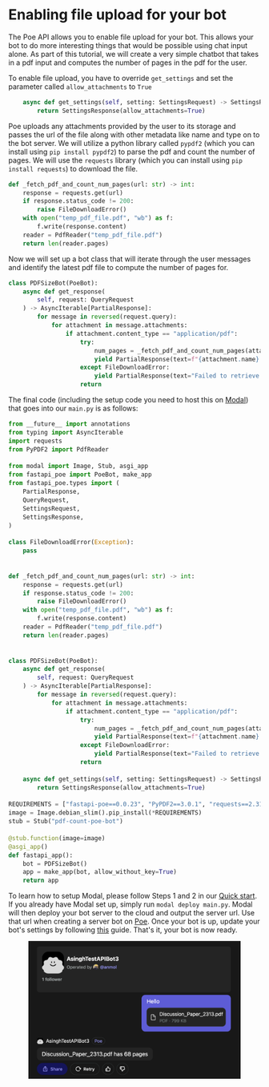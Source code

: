# Enabling file upload for your bot

The Poe API allows you to enable file upload for your bot. This allows your bot to do more interesting things that would be possible using chat input alone. As part of this tutorial, we will create a very simple chatbot that takes in a pdf input and computes the number of pages in the pdf for the user.

To enable file upload, you have to override `get_settings` and set the parameter called `allow_attachments` to `True`

```python
    async def get_settings(self, setting: SettingsRequest) -> SettingsResponse:
        return SettingsResponse(allow_attachments=True)
```

Poe uploads any attachments provided by the user to its storage and passes the url of the file along with other metadata like name and type on to the bot server. We will utilize a python library called `pypdf2` (which you can install using `pip install pypdf2`) to parse the pdf and count the number of pages. We will use the `requests` library (which you can install using `pip install requests`) to download the file.

```python
def _fetch_pdf_and_count_num_pages(url: str) -> int:
    response = requests.get(url)
    if response.status_code != 200:
        raise FileDownloadError()
    with open("temp_pdf_file.pdf", "wb") as f:
        f.write(response.content)
    reader = PdfReader("temp_pdf_file.pdf")
    return len(reader.pages)
```

Now we will set up a bot class that will iterate through the user messages and identify the latest pdf file to compute the number of pages for.

```python
class PDFSizeBot(PoeBot):
    async def get_response(
        self, request: QueryRequest
    ) -> AsyncIterable[PartialResponse]:
        for message in reversed(request.query):
            for attachment in message.attachments:
                if attachment.content_type == "application/pdf":
                    try:
                        num_pages = _fetch_pdf_and_count_num_pages(attachment.url)
                        yield PartialResponse(text=f"{attachment.name} has {num_pages} pages")
                    except FileDownloadError:
                        yield PartialResponse(text="Failed to retrieve the document.")
                    return
```

The final code (including the setup code you need to host this on [Modal](https://modal.com/)) that goes into our `main.py` is as follows:

```python
from __future__ import annotations
from typing import AsyncIterable
import requests
from PyPDF2 import PdfReader

from modal import Image, Stub, asgi_app
from fastapi_poe import PoeBot, make_app
from fastapi_poe.types import (
    PartialResponse,
    QueryRequest,
    SettingsRequest,
    SettingsResponse,
)

class FileDownloadError(Exception):
    pass


def _fetch_pdf_and_count_num_pages(url: str) -> int:
    response = requests.get(url)
    if response.status_code != 200:
        raise FileDownloadError()
    with open("temp_pdf_file.pdf", "wb") as f:
        f.write(response.content)
    reader = PdfReader("temp_pdf_file.pdf")
    return len(reader.pages)


class PDFSizeBot(PoeBot):
    async def get_response(
        self, request: QueryRequest
    ) -> AsyncIterable[PartialResponse]:
        for message in reversed(request.query):
            for attachment in message.attachments:
                if attachment.content_type == "application/pdf":
                    try:
                        num_pages = _fetch_pdf_and_count_num_pages(attachment.url)
                        yield PartialResponse(text=f"{attachment.name} has {num_pages} pages")
                    except FileDownloadError:
                        yield PartialResponse(text="Failed to retrieve the document.")
                    return

    async def get_settings(self, setting: SettingsRequest) -> SettingsResponse:
        return SettingsResponse(allow_attachments=True)
    
REQUIREMENTS = ["fastapi-poe==0.0.23", "PyPDF2==3.0.1", "requests==2.31.0"]
image = Image.debian_slim().pip_install(*REQUIREMENTS)
stub = Stub("pdf-count-poe-bot")

@stub.function(image=image)
@asgi_app()
def fastapi_app():
    bot = PDFSizeBot()
    app = make_app(bot, allow_without_key=True)
    return app
```

To learn how to setup Modal, please follow Steps 1 and 2 in our [Quick start](quick-start.md). If you already have Modal set up, simply run `modal deploy main.py`. Modal will then deploy your bot server to the cloud and output the server url. Use that url when creating a server bot on [Poe](https://poe.com/create\_bot?server=1). Once your bot is up, update your bot's settings by following [this](updating-bot-settings.md) guide. That's it, your bot is now ready.

<figure><img src="../.gitbook/assets/image (16).png" alt=""><figcaption></figcaption></figure>
